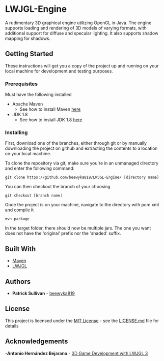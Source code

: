 # LWJGL-Engine
A rudimentary 3D graphical engine utilizing OpenGL in Java. The engine supports loading and
rendering of 3D models of varying formats, with additional support for diffuse and specular lighting. It also supports
shadow mapping for shadows.

## Getting Started
These instructions will get you a copy of the project up and running on your local machine for development and testing 
purposes.
### Prerequisites
Must have the following installed

- Apache Maven
  - See how to install Maven [here](https://maven.apache.org/install.html)
- JDK 1.8
  - See how to install JDK 1.8 [here](https://www.foxinfotech.in/2019/03/how-to-install-jdk-8-on-windows-10.html)

### Installing
First, download one of the branches, either through git or by manually downloading the
project on github and extracting the contents to a location on your local machine.

To clone the repository via git, make sure you're in an unmanaged directory and enter the following command:
```
git clone https://github.com/beewyka819/LWJGL-Engine/ [directory name]
```
You can then checkout the branch of your choosing
```
git checkout [branch name]
```

Once the project is on your machine, navigate to the directory with pom.xml and compile it
```
mvn package
```
In the target folder, there should now be multiple jars. The one you want does not have the 'original' prefix
nor the 'shaded' suffix.

## Built With
- [Maven](https://maven.apache.org/)
- [LWJGL](https://www.lwjgl.org/)

## Authors
- **Patrick Sullivan** - [beewyka819](https://github.com/beewyka819)

## License
This project is licensed under the [MIT License](https://mit-license.org/) - see the [LICENSE.md](LICENSE.md) file for details
## Acknowledgements
-**Antonio Hernández Bejarano** - [3D Game Development with LWJGL 3](https://lwjglgamedev.gitbooks.io/3d-game-development-with-lwjgl/content/)
